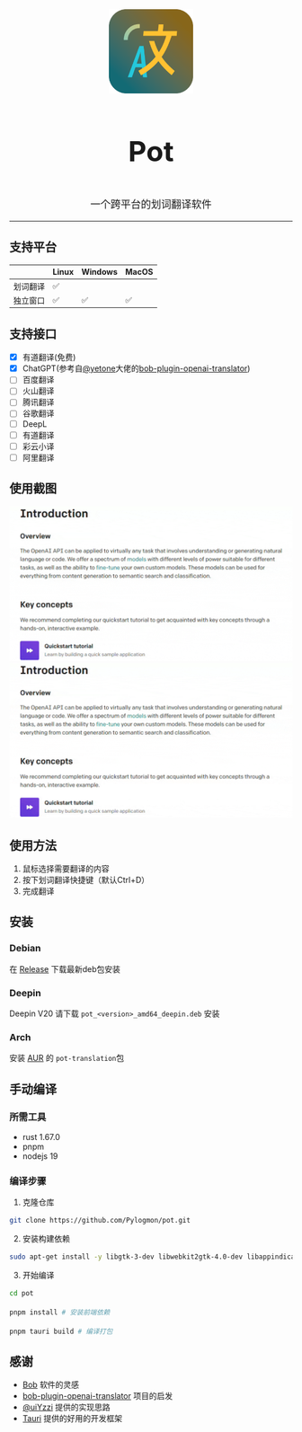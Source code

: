 <div align="center">
    <img width="150" height="150" alt="Logo" src="public/icon.png"/>
    <h3 align="center" style="font-size:50px"><b>Pot</b></h3>
    <p align="center" style="font-size:18px">一个跨平台的划词翻译软件</p>
    <hr>
</div>

## 支持平台

|   |Linux|Windows|MacOS|
| - |-----|-------|-----|
|划词翻译|✅| | |
|独立窗口|✅|✅|✅|

## 支持接口
- [x] 有道翻译(免费)
- [x] ChatGPT(参考自[@yetone](https://github.com/yetone)大佬的[bob-plugin-openai-translator](https://github.com/yetone/bob-plugin-openai-translator))
- [ ] 百度翻译
- [ ] 火山翻译
- [ ] 腾讯翻译
- [ ] 谷歌翻译
- [ ] DeepL
- [ ] 有道翻译
- [ ] 彩云小译
- [ ] 阿里翻译

## 使用截图
![example](asset/example1.gif)
![example](asset/example2.gif)

## 使用方法
1. 鼠标选择需要翻译的内容
2. 按下划词翻译快捷键（默认Ctrl+D）
3. 完成翻译

## 安装

### Debian
在 [Release](https://github.com/Pylogmon/pot/releases) 下载最新deb包安装

### Deepin
Deepin V20 请下载 `pot_<version>_amd64_deepin.deb` 安装

### Arch
安装 [AUR](https://aur.archlinux.org/packages/pot-translation) 的 `pot-translation`包

## 手动编译

### 所需工具
- rust 1.67.0
- pnpm
- nodejs 19
### 编译步骤

1. 克隆仓库
```bash
git clone https://github.com/Pylogmon/pot.git
```

2. 安装构建依赖
```bash
sudo apt-get install -y libgtk-3-dev libwebkit2gtk-4.0-dev libappindicator3-dev librsvg2-dev patchelf
```

3. 开始编译
```bash
cd pot

pnpm install # 安装前端依赖

pnpm tauri build # 编译打包
```

## 感谢

- [Bob](https://github.com/ripperhe/Bob) 软件的灵感
- [bob-plugin-openai-translator](https://github.com/yetone/bob-plugin-openai-translator) 项目的启发
- [@uiYzzi](https://github.com/uiYzzi) 提供的实现思路
- [Tauri](https://github.com/tauri-apps/tauri) 提供的好用的开发框架